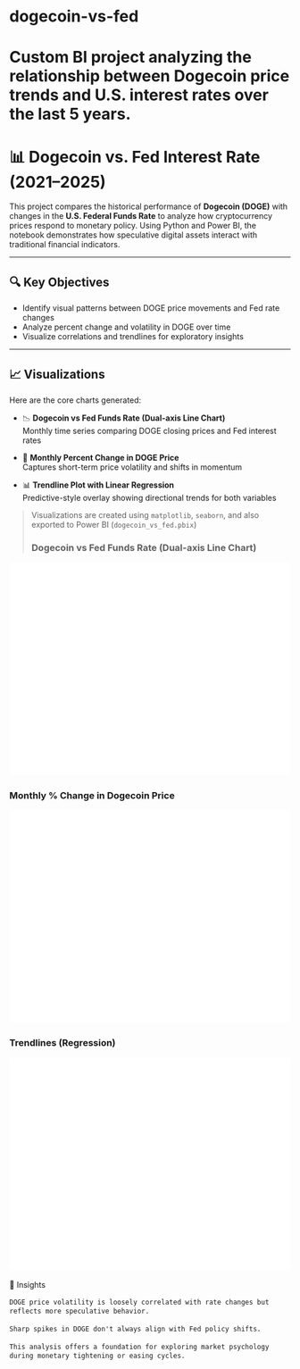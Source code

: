 # dogecoin-vs-fed
# Custom BI project analyzing the relationship between Dogecoin price trends and U.S. interest rates over the last 5 years.
# 📊 Dogecoin vs. Fed Interest Rate (2021–2025)

This project compares the historical performance of **Dogecoin (DOGE)** with changes in the **U.S. Federal Funds Rate** to analyze how cryptocurrency prices respond to monetary policy. Using Python and Power BI, the notebook demonstrates how speculative digital assets interact with traditional financial indicators.

---

## 🔍 Key Objectives

- Identify visual patterns between DOGE price movements and Fed rate changes
- Analyze percent change and volatility in DOGE over time
- Visualize correlations and trendlines for exploratory insights

---

## 📈 Visualizations

Here are the core charts generated:

- 📉 **Dogecoin vs Fed Funds Rate (Dual-axis Line Chart)**  
  Monthly time series comparing DOGE closing prices and Fed interest rates

- 🔄 **Monthly Percent Change in DOGE Price**  
  Captures short-term price volatility and shifts in momentum

- 📊 **Trendline Plot with Linear Regression**  
  Predictive-style overlay showing directional trends for both variables

> Visualizations are created using `matplotlib`, `seaborn`, and also exported to Power BI (`dogecoin_vs_fed.pbix`)
> ### Dogecoin vs Fed Funds Rate (Dual-axis Line Chart)
![Dogecoin vs Fed Funds Rate](images/doge_vs_fed_line.png)
### Monthly % Change in Dogecoin Price
![DOGE Monthly Percent Change](images/doge_vs_fed_percentage_change.png)
### Trendlines (Regression)
![Trend Comparison](images/doge_vs_fed_trend_comparison.png)



 📌 Insights

    DOGE price volatility is loosely correlated with rate changes but reflects more speculative behavior.

    Sharp spikes in DOGE don't always align with Fed policy shifts.

    This analysis offers a foundation for exploring market psychology during monetary tightening or easing cycles.




